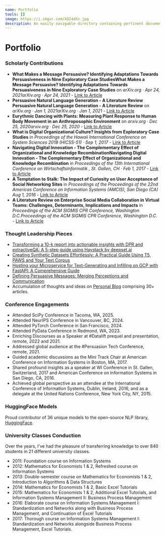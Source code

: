 ```yaml
---
name: Portfolio
tools: []
image: https://i.imgur.com/XQI4dXz.jpg
description: An easily navigable directory containing pertinent documents, links, and information related to my personal and professional endeavors.
---
```


# Portfolio

### Scholarly Contributions

- __What Makes a Message Persuasive? Identifying Adaptations Towards Persuasiveness in Nine Exploratory Case StudiesWhat Makes a Message Persuasive? Identifying Adaptations Towards Persuasiveness in Nine Exploratory Case Studies__ on _arXiv.org · Apr 24, 2021arXiv.org · Apr 24, 2021_ - [Link to Article](https://arxiv.org/pdf/2104.12454.pdf)
- __Persuasive Natural Language Generation - A Literature Review Persuasive Natural Language Generation - A Literature Review__ on _arXiv.org · Jan 1, 2021arXiv.org · Jan 1, 2021_ - [Link to Article](https://arxiv.org/abs/2104.12454)
- __Eurythmic Dancing with Plants: Measuring Plant Response to Human Body Movement in an Anthroposophic Environment__ on _arxiv.org · Dec 25, 2020arxiv.org · Dec 25, 2020_ - [Link to Article](https://arxiv.org/abs/2012.12978)
- __What is Digital Organizational Culture? Insights from Exploratory Case Studies__ in _Proceedings of the Hawaii International Conference on System Sciences 2018 (HICSS-51) · Sep 1, 2017_ - [Link to Article](https://scholarspace.manoa.hawaii.edu/items/eb0597d6-e165-4088-8d78-9417b9e91ce8)
- __Navigating Digital Innovation - The Complementary Effect of Organizational and Knowledge RecombinationNavigating Digital Innovation - The Complementary Effect of Organizational and Knowledge Recombination__ in _Proceedings of the 13th International Conference on Wirtschaftsinformatik , St. Gallen, CH · Feb 1, 2017_ - [Link to Article](https://www.semanticscholar.org/paper/Navigating-Digital-Innovation-The-Complementary-of-D%C3%BCrr-Wagner/950046ef8199275ec97b10222786d9cb7dece7d1)
- __A Temptation to Stalk: The Impact of Curiosity on User Acceptance of Social Networking Sites__ in _Proceedings of the Proceedings of the 22nd Americas Conference on Information Systems (AMCIS), San Diego (CA) Aug 1, 2016_ - [Link to Article](https://aisel.aisnet.org/amcis2016/Adoption/Presentations/16/)
- __A Literature Review on Enterprise Social Media Collaboration in Virtual Teams: Challenges, Determinants, Implications and Impacts__ in _Proceedings of the ACM SIGMIS CPR Conference, Washington D.C.Proceedings of the ACM SIGMIS CPR Conference, Washington D.C._ - [Link to Article](https://dl.acm.org/doi/10.1145/2890602.2890611)

### Thought Leadership Pieces  
- [Transforming a 10-k report into actionable insights with DPR and extractiveQA: A 5-step guide using Haystack by deepset.ai](https://medium.com/@duerr.sebastian/gain-valuable-corporate-insights-from-a-10-k-report-in-5-easy-steps-with-dense-passage-retrieval-8e0cac743c7d)
- [Creating Synthetic Datasets Effortlessly: A Practical Guide Using T5, PAWS and Your Text Corpus](https://medium.com/@duerr.sebastian/4-steps-to-create-synthetic-datasets-with-t5-paws-and-your-text-corpus-fc48bd9fc901)
- [Hosting your Microservice for Text-Generating and Infilling on GCP with FastAPI: A Comprehensive Guide](https://medium.com/analytics-vidhya/hosting-your-text-generating-infilling-micro-service-with-fastapi-on-gcp-ecf92f9d3c0f)
- [Defining Persuasive Messages: Merging Perceptions and Communication](https://medium.com/@duerr.sebastian/what-makes-a-message-persuasive-4c04322df929)
- Accumulation of thoughts and ideas on [Personal Blog](duerr.se/blog) comprising 30+ articles.

### Conference Engagements

- Attended SciPy Conference in Tacoma, WA, 2025.
- Attended NeurIPS Conference in Vancouver, BC, 2024.
- Attended PyTorch Conference in San Francisco, 2024.
- Attended PyData Conference in Redmond, WA, 2023.
- Enriching Discourses as a Speaker at #Datalift prequel and presentation, remote, 2022 and 2021.
- Addressed global audience at the #Persuasion Tech Conference, remote, 2021.
- Guided academic discussions as the Mini Track Chair at American Conference on Information Systems in Boston, MA, 2017.
- Shared profound insights as a speaker at WI Conference in St. Gallen, Switzerland, 2017 and American Conference on Information Systems in San Diego, CA, 2016.
- Achieved global perspective as an attendee at the International Conference of Information Systems, Dublin, Ireland, 2016, and as a delegate at the United Nations Conference, New York City, NY, 2015.

### HuggingFace Models

Proud contributor of 36 unique models to the open-source NLP library, [HuggingFace](https://huggingface.co/seduerr).

### University Classes Conduction

Over the years, I've had the pleasure of transferring knowledge to over 840 students in 21 different university classes.

- 2011: Foundation course on Information Systems
- 2012: Mathematics for Economists 1 & 2, Refreshed course on Information Systems
- 2013: Double-semester course on Mathematics for Economists 1 & 2, Introduction to Algorithms & Data Structures
- 2014: Mathematics for Economists 1 & 2, Basic Excel Tutorials
- 2015: Mathematics for Economists 1 & 2, Additional Excel Tutorials, and Information Systems Management II: Business Process Management
- 2016: Elaborate course on Information Systems Management I: Standardization and Networks along with Business Process Management, and Continuation of Excel Tutorials
- 2017: Thorough course on Information Systems Management I: Standardization and Networks alongside Business Process Management, Excel Tutorials.
